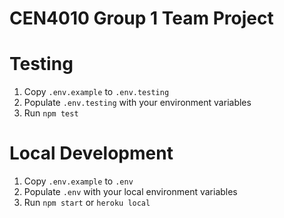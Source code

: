 # CEN4010 Group 1 Team Project

# Testing
1. Copy `.env.example` to `.env.testing`
2. Populate `.env.testing` with your environment variables
3. Run `npm test`

# Local Development
1. Copy `.env.example` to `.env`
2. Populate `.env` with your local environment variables
3. Run `npm start` or `heroku local`